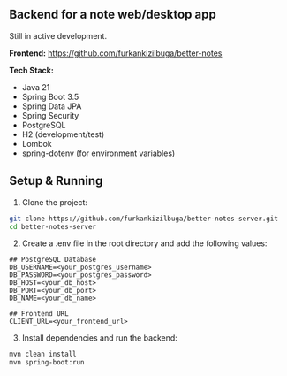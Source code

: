 ## Backend for a note web/desktop app
Still in active development.

**Frontend:**
https://github.com/furkankizilbuga/better-notes

**Tech Stack:**
- Java 21
- Spring Boot 3.5
- Spring Data JPA
- Spring Security
- PostgreSQL
- H2 (development/test)
- Lombok
- spring-dotenv (for environment variables)

## Setup & Running

1. Clone the project:
```bash
git clone https://github.com/furkankizilbuga/better-notes-server.git
cd better-notes-server
```

2. Create a .env file in the root directory and add the following values:
```env
## PostgreSQL Database
DB_USERNAME=<your_postgres_username>
DB_PASSWORD=<your_postgres_password>
DB_HOST=<your_db_host>
DB_PORT=<your_db_port>
DB_NAME=<your_db_name>

## Frontend URL
CLIENT_URL=<your_frontend_url>
```

3. Install dependencies and run the backend:
```bash
mvn clean install
mvn spring-boot:run
```
